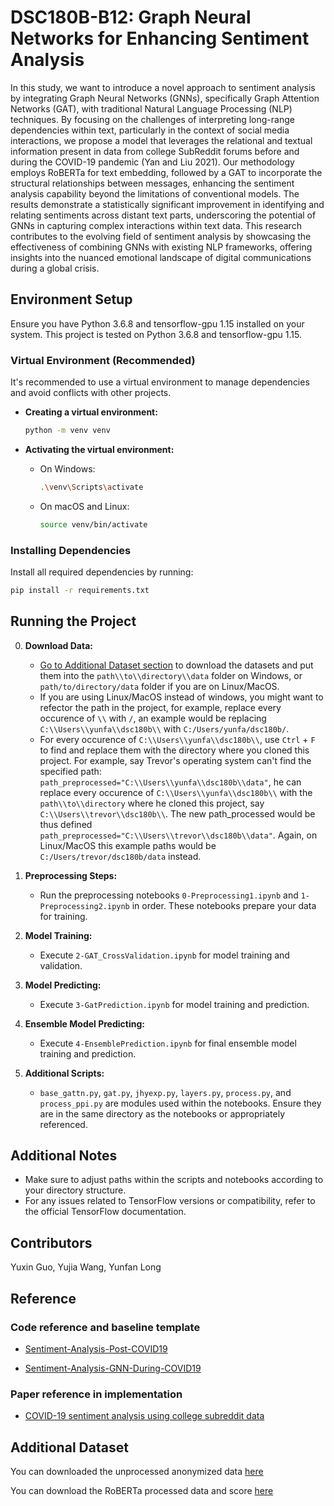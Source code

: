 # DSC180B-B12: Graph Neural Networks for Enhancing Sentiment Analysis

In this study, we want to introduce a novel approach to sentiment analysis by integrating Graph Neural Networks (GNNs), specifically Graph Attention Networks (GAT), with traditional Natural Language Processing (NLP) techniques. By focusing on the challenges of interpreting long-range dependencies within text, particularly in the context of social media interactions, we propose a model that leverages the relational and textual information present
in data from college SubReddit forums before and during the COVID-19 pandemic (Yan and Liu 2021). Our methodology employs RoBERTa for text embedding, followed by a GAT to incorporate the structural relationships between messages, enhancing the sentiment analysis capability beyond the limitations of conventional models. The results demonstrate a statistically significant improvement in identifying and relating sentiments across distant text
parts, underscoring the potential of GNNs in capturing complex interactions
within text data. This research contributes to the evolving field of sentiment
analysis by showcasing the effectiveness of combining GNNs with existing
NLP frameworks, offering insights into the nuanced emotional landscape of
digital communications during a global crisis.

## Environment Setup

Ensure you have Python 3.6.8 and tensorflow-gpu 1.15 installed on your system. This project is tested on Python 3.6.8 and tensorflow-gpu 1.15.


### Virtual Environment (Recommended)

It's recommended to use a virtual environment to manage dependencies and avoid conflicts with other projects.

- **Creating a virtual environment:**
  ```bash
  python -m venv venv
  ```

- **Activating the virtual environment:**
  - On Windows:
    ```bash
    .\venv\Scripts\activate
    ```
  - On macOS and Linux:
    ```bash
    source venv/bin/activate
    ```

### Installing Dependencies

Install all required dependencies by running:

```bash
pip install -r requirements.txt
```

## Running the Project

0. **Download Data:**
   - [Go to Additional Dataset section](#additional-dataset) to download the datasets and put them into the `path\\to\\directory\\data` folder on Windows, or `path/to/directory/data` folder if you are on Linux/MacOS.
   - If you are using Linux/MacOS instead of windows, you might want to refector the path in the project, for example, replace every occurence of `\\` with `/`, an example would be replacing `C:\\Users\\yunfa\\dsc180b\\` with `C:/Users/yunfa/dsc180b/`.
   - For every occurence of `C:\\Users\\yunfa\\dsc180b\\`, use `Ctrl` + `F` to find and replace them with the directory where you cloned this project. For example, say Trevor's operating system can't find the specified path: `path_preprocessed="C:\\Users\\yunfa\\dsc180b\\data"`, he can replace every occurence of  `C:\\Users\\yunfa\\dsc180b\\` with the `path\\to\\directory` where he cloned this project, say `C:\\Users\\trevor\\dsc180b\\`. The new path_processed would be thus defined `path_preprocessed="C:\\Users\\trevor\\dsc180b\\data"`. Again, on Linux/MacOS this example paths would be `C:/Users/trevor/dsc180b/data` instead.

2. **Preprocessing Steps:**
   - Run the preprocessing notebooks `0-Preprocessing1.ipynb` and `1-Preprocessing2.ipynb` in order. These notebooks prepare your data for training.

3. **Model Training:**
   - Execute `2-GAT_CrossValidation.ipynb` for model training and validation.
  
4. **Model Predicting:**
   - Execute `3-GatPrediction.ipynb` for model training and prediction.

5. **Ensemble Model Predicting:**
   - Execute `4-EnsemblePrediction.ipynb` for final ensemble model training and prediction.

6. **Additional Scripts:**
   - `base_gattn.py`, `gat.py`, `jhyexp.py`, `layers.py`, `process.py`, and `process_ppi.py` are modules used within the notebooks. Ensure they are in the same directory as the notebooks or appropriately referenced.

## Additional Notes

- Make sure to adjust paths within the scripts and notebooks according to your directory structure.
- For any issues related to TensorFlow versions or compatibility, refer to the official TensorFlow documentation.

## Contributors

Yuxin Guo, Yujia Wang, Yunfan Long

## Reference

### Code reference and baseline template

+ [Sentiment-Analysis-Post-COVID19](https://github.com/AlvaYan/postCOVIDSentiAnalysis)

+ [Sentiment-Analysis-GNN-During-COVID19](https://github.com/AlvaYan/Sentiment-Analysis-GNN-During-COVID19)

### Paper reference in implementation

+ [COVID-19 sentiment analysis using college subreddit data](https://arxiv.org/abs/2112.04351)

## Additional Dataset

You can downloaded the unprocessed anonymized data [here](https://drive.google.com/file/d/13PzwBAjyI4VYpCEVye6fU3gGsDvdnrBY/view?usp=sharing)

You can download the RoBERTa processed data and score [here](https://drive.google.com/file/d/1RRi5o1JCWeuS-dfhNOuxsk7JxJXKBOuL/view?usp=sharing)

